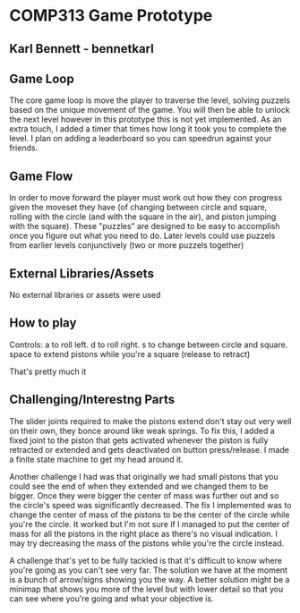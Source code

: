 # COMP313 Game Prototype

## Karl Bennett - bennetkarl

## Game Loop
The core game loop is move the player to traverse the level, solving puzzels based on the unique movement of the game. You will then be able to unlock the next level however in this prototype this is not yet implemented.
As an extra touch, I added a timer that times how long it took you to complete the level. I plan on adding a leaderboard so you can speedrun against your friends.

## Game Flow
In order to move forward the player must work out how they con progress given the moveset they have (of changing between circle and square, rolling with the circle (and with the square in the air), and piston jumping with the square). These "puzzles" are designed to be easy to accomplish once you figure out what you need to do. Later levels could use puzzels from earlier levels conjunctively (two or more puzzels together)

## External Libraries/Assets
No external libraries or assets were used

## How to play
Controls:
a to roll left.
d to roll right.
s to change between circle and square.
space to extend pistons while you're a square (release to retract)

That's pretty much it

## Challenging/Interestng Parts
The slider joints required to make the pistons extend don't stay out very well on their own, they bonce around like weak springs. To fix this, I added a fixed joint to the piston that gets activated whenever the piston is fully retracted or extended and gets deactivated on button press/release. I made a finite state machine to get my head around it.

Another challenge I had was that originally we had small pistons that you could see the end of when they extended and we changed them to be bigger. Once they were bigger the center of mass was further out and so the circle's speed was significantly decreased. The fix I implemented was to change the center of mass of the pistons to be the center of the circle while you're the circle. It worked but I'm not sure if I managed to put the center of mass for all the pistons in the right place as there's no visual indication. I may try decreasing the mass of the pistons while you're the circle instead.

A challenge that's yet to be fully tackled is that it's difficult to know where you're going as you can't see very far. The solution we have at the moment is a bunch of arrow/signs showing you the way. A better solution might be a minimap that shows you more of the level but with lower detail so that you can see where you're going and what your objective is.
